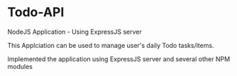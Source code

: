# Todo-API
NodeJS Application - Using ExpressJS server

This Applciation can be used to manage user's daily Todo tasks/items.

Implemented the application using ExpressJS server and several other NPM modules

